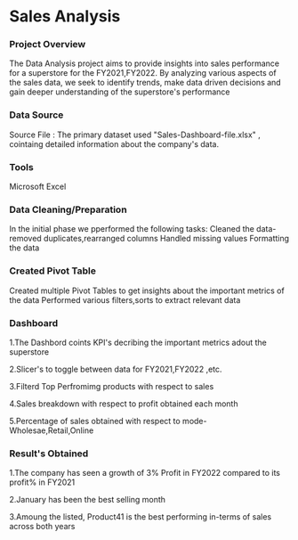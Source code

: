 # Sales Analysis
### Project Overview

The Data Analysis project aims to provide insights into sales performance for a superstore for the FY2021,FY2022. By analyzing various aspects of the sales data, we seek to identify trends, make data driven decisions and gain deeper understanding of the superstore's performance

### Data Source

Source File : The primary dataset used "Sales-Dashboard-file.xlsx" , cointaing detailed information about the company's data.

### Tools 

Microsoft Excel

### Data Cleaning/Preparation

In the initial phase we pperformed the following tasks:
Cleaned the data-removed duplicates,rearranged columns
Handled missing values
Formatting the data

### Created Pivot Table

Created multiple Pivot Tables to get insights about the important metrics of the data
Performed various filters,sorts to extract relevant data

### Dashboard

1.The Dashbord coints KPI's decribing the important metrics adout the superstore

2.Slicer's to toggle between data for FY2021,FY2022 ,etc.

3.Filterd Top Perfromimg products with respect to sales

4.Sales breakdown with respect to profit obtained each month

5.Percentage of sales obtained with respect to mode- Wholesae,Retail,Online



### Result's Obtained

1.The company has seen a growth of 3% Profit in FY2022 compared to its profit% in FY2021

2.January has been the best selling month

3.Amoung the listed, Product41 is the best performing in-terms of sales across both years



